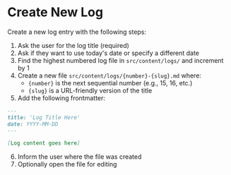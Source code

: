 # Create New Log

Create a new log entry with the following steps:

1. Ask the user for the log title (required)
2. Ask if they want to use today's date or specify a different date
3. Find the highest numbered log file in `src/content/logs/` and increment by 1
4. Create a new file `src/content/logs/{number}-{slug}.md` where:
   - `{number}` is the next sequential number (e.g., 15, 16, etc.)
   - `{slug}` is a URL-friendly version of the title
5. Add the following frontmatter:

```markdown
---
title: 'Log Title Here'
date: YYYY-MM-DD
---

[Log content goes here]
```

6. Inform the user where the file was created
7. Optionally open the file for editing

